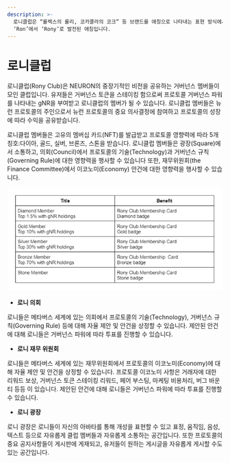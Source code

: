 ```yaml
---
description: >-
  로니클럽은 “롤렉스의 롤리, 코카콜라의 코크” 등 브랜드를 애칭으로 나타내는 표현 방식에서 착안하여 로니클럽의 로니는 NEURON의
  ‘Ron’에서 ‘Rony’로 발전된 애칭입니다.
---
```


# 로니클럽

로니클럽(Rony Club)은 NEURON의 중장기적인 비전을 공유하는 거버넌스 멤버들이 모인 클럽입니다. 유저들은 거버넌스 토큰을 스테이킹 함으로써 프로토콜 거버넌스 파워를 나타내는 gNR을 부여받고 로니클럽의 멤버가 될 수 있습니다. 로니클럽 멤버들은 뉴런 프로토콜의 주인으로서 뉴런 프로토콜의 중요 의사결정에 참여하고 프로토콜의 성장에 따라 수익을 공유받습니다.

로니클럽 멤버들은 고유의 멤버십 카드(NFT)를 발급받고 프로토콜 영향력에 따라 5개 칭호:다이아, 골드, 실버, 브론즈, 스톤을 받습니다. 로니클럽 멤버들은 광장(Square)에서 소통하고, 의회(Council)에서 프로토콜의 기술(Technology)과 거버넌스 규칙(Governing Rule)에 대한 영향력을 행사할 수 있습니다 또한, 재무위원회(the Finance Committee)에서 이코노미(Economy) 안건에 대한 영향력을 행사할 수 있습니다.

![](<../.gitbook/assets/image (25).png>)

* **로니 의회**

로니들은 메타버스 세계에 있는 의회에서 프로토콜의 기술(Technology), 거버넌스 규칙(Governing Rule) 등에 대해 자율 제안 및 안건을 상정할 수 있습니다. 제안된 안건에 대해 로니들은 거버넌스 파워에 따라 투표를 진행할 수 있습니다.

* **로니 재무 위원회**

로니들은 메타버스 세계에 있는 재무위원회에서 프로토콜의 이코노미(Economy)에 대해 자율 제안 및 안건을 상정할 수 있습니다. 프로토콜 이코노미 사항은 거래자에 대한 리워드 보상, 거버넌스 토큰 스테이킹 리워드, 페어 부스팅, 마케팅 비용처리, 버그 바운티 등등 이 있습니다. 제안된 안건에 대해 로니들은 거버넌스 파워에 따라 투표를 진행할 수 있습니다.

* **로니 광장**

로니 광장은 로니들이 자신의 아바타를 통해 개성을 표현할 수 있고 표정, 움직임, 음성, 텍스트 등으로 자유롭게 클럽 멤버들과 자유롭게 소통하는 공간입니다. 또한 프로토콜의 중요 공지사항들이 게시판에 게재되고, 유저들이 원하는 게시글을 자유롭게 게시할 수도 있는 공간입니다.
